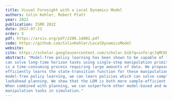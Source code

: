 ```yaml
---
title: Visual Foresight with a Local Dynamics Model
authors: Colin Kohler, Robert Platt
year: 2022
publication: ISRR 2022
date: 2022-07-21
order: 5
pdf: https://arxiv.org/pdf/2206.14802.pdf
code: https://github.com/ColinKohler/LocalDynamicsModel
website:
cite: https://scholar.googleusercontent.com/scholar.bib?q=info:qrJqMCKbz2oJ:scholar.google.com/&output=citation&scisdr=CgXlfr8lEIi0gmszfrQ:AAGBfm0AAAAAYuA1ZrQw0Mr7iZ1YBkfz1c1yOIq9k25W&scisig=AAGBfm0AAAAAYuA1Zquo_VNaxD9KXexF-CDVEq-paj0f&scisf=4&ct=citation&cd=-1&hl=en
abstract: "Model-free policy learning has been shown to be capable of learning manipulation policies which 
can solve long-time horizon tasks using single-step manipulation primitives. However, training these policies 
is a time-consuming process requiring large amounts of data. We propose the Local Dynamics Model (LDM) which 
efficiently learns the state-transition function for these manipulation primitives. By combining the LDM with 
model-free policy learning, we can learn policies which can solve complex manipulation tasks using one-step 
lookahead planning. We show that the LDM is both more sample-efficient and outperforms other model architectures. 
When combined with planning, we can outperform other model-based and model-free policies on several challenging 
manipulation tasks in simulation."
---
```


